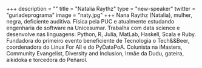 +++
description = ""
title = "Natalia Raythz"
type = "new-speaker"
twitter = "guriadeprograma"
image = "naty.jpg"
+++
Nana Raythz (Natalia), mulher, negra, deficiente auditiva. Física pela PUC e atualmente estudando engenharia de software na Unicesumar. Trabalha com data science e desenvolve nas linguagens: Python, R, Julia, MatLab, Haskell, Scala e Ruby. Fundadora do primeiro evento beneficiente de Tecnologia o Tech&&Beer, coordenadora do Linux For All e do PyDataPoA. Colunista na iMasters, Community Evangelist, Diversity and Inclusion, Irmãe da Dudu, gateira, aikidoka e torcedora do Peñarol.